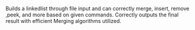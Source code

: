 Builds a linkedlist through file input and can correctly merge, insert, remove ,peek, and more based on given commands. Correctly outputs the final result with efficient Merging algorithms utilized. 
